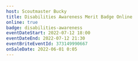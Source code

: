 ```yaml
---
host: Scoutmaster Bucky
title: Disabilities Awareness Merit Badge Online
online: true
badge: disabilities-awareness
eventDateStart: 2022-07-12 18:00
eventDateEnd: 2022-07-12 21:30
eventBriteEventId: 373149990667
onSaleDate: 2022-06-01 0:05
---
```

